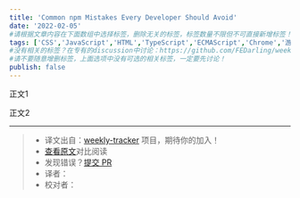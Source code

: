 ```yaml
---
title: 'Common npm Mistakes Every Developer Should Avoid'
date: '2022-02-05'
#请根据文章内容在下面数组中选择标签，删除无关的标签，标签数量不限但不可直接新增标签！
tags: ['CSS','JavaScript','HTML','TypeScript','ECMAScript','Chrome','游览器','网络','React','Vue','webpack','babel','vite','node']
#没有相关的标签？在专有的discussion中讨论：https://github.com/FEDarling/weekly-tracker/discussions/51#discussion-3827174
#请不要随意增删标签，上面选项中没有可选的相关标签，一定要先讨论！
publish: false
---
```


正文1
<!--以上是预览信息，图片一张或限制百字左右，前者优先-->
<!-- more -->

正文2

---
> * 译文出自：[weekly-tracker](https://github.com/FEDarling/weekly-tracker) 项目，期待你的加入！
> * [查看原文](https://blog.bitsrc.io/common-npm-mistakes-every-developer-should-avoid-60ab0642d8f9)对比阅读
> * 发现错误？[提交 PR](https://github.com/FEDarling/weekly-tracker/blob/main/weeklys/node_weekly/419/Common_npm_Mistakes_Every_Developer_Should_Avoid.md)
> * 译者：
> * 校对者：